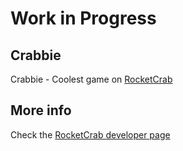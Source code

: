 # Work in Progress

## Crabbie

Crabbie - Coolest game on [RocketCrab](https://rocketcrab.com)


## More info
Check the [RocketCrab developer page](https://github.com/tannerkrewson/rocketcrab/#-for-developers)
